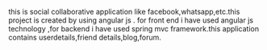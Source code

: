 this is social collaborative application like facebook,whatsapp,etc.this project is created by using angular js .
for front end i have used angular js technology ,for backend i have used spring mvc framework.this application 
contains userdetails,friend details,blog,forum.